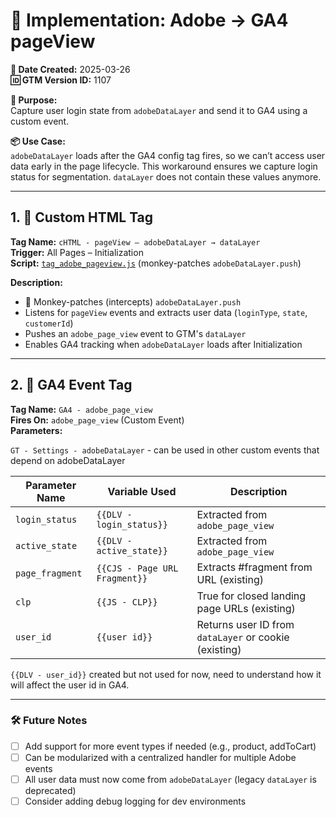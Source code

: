 # 🔧 Implementation: Adobe → GA4 pageView

**📅 Date Created:** 2025-03-26  
**🆔 GTM Version ID:** 1107  

**🎯 Purpose:**  
Capture user login state from `adobeDataLayer` and send it to GA4 using a custom event.

**📦 Use Case:**  
`adobeDataLayer` loads after the GA4 config tag fires, so we can’t access user data early in the page lifecycle. This workaround ensures we capture login status for segmentation. `dataLayer` does not contain these values anymore.

---

## 1. 🧩 Custom HTML Tag

**Tag Name:** `cHTML - pageView – adobeDataLayer → dataLayer`  
**Trigger:** All Pages – Initialization  
**Script:** [`tag_adobe_pageview.js`](./gtm-ga4/tag_adobe_pageview.js) (monkey-patches `adobeDataLayer.push`)

**Description:**

- 🐒 Monkey-patches (intercepts) `adobeDataLayer.push`
- Listens for `pageView` events and extracts user data (`loginType`, `state`, `customerId`)
- Pushes an `adobe_page_view` event to GTM's `dataLayer`
- Enables GA4 tracking when `adobeDataLayer` loads after Initialization

---

## 2. 🎯 GA4 Event Tag

**Tag Name:** `GA4 - adobe_page_view`  
**Fires On:** `adobe_page_view` (Custom Event)  
**Parameters:**

`GT - Settings - adobeDataLayer` - can be used in other custom events that depend on adobeDataLayer

| Parameter Name  | Variable Used              | Description |
|------------------|-----------------------------|---|
| `login_status`   | `{{DLV - login_status}}`    | Extracted from `adobe_page_view` |
| `active_state`   | `{{DLV - active_state}}`    | Extracted from `adobe_page_view` |
| `page_fragment`  | `{{CJS - Page URL Fragment}}` | Extracts #fragment from URL (existing) |
| `clp` | `{{JS - CLP}}` | True for closed landing page URLs (existing) |
| `user_id`        | `{{user id}}`         | Returns user ID from `dataLayer` or cookie (existing) |

`{{DLV - user_id}}` created but not used for now, need to understand how it will affect the user id in GA4.

---

### 🛠️ Future Notes

- [ ] Add support for more event types if needed (e.g., product, addToCart)
- [ ] Can be modularized with a centralized handler for multiple Adobe events
- [ ] All user data must now come from `adobeDataLayer` (legacy `dataLayer` is deprecated)
- [ ] Consider adding debug logging for dev environments
